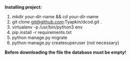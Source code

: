 **Installing project:**

1. mkdir your-dir-name && cd your-dir-name
2. git clone git@github.com:Tyapkin/dcod.git .
3. virtualenv -p /usr/bin/python3 env
4. pip install -r requirements.txt
5. python manage.py migrate
6. python manage.py createsuperuser (not necessary)

**Before downloading the file the database must be empty!**